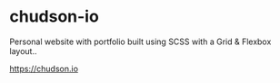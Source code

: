 # chudson-io
Personal website with portfolio built using SCSS with a Grid & Flexbox layout..

https://chudson.io
